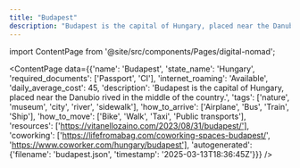 ```yaml
---
title: "Budapest"
description: "Budapest is the capital of Hungary, placed near the Danubio rived in the middle of the country."
---
```

import ContentPage from '@site/src/components/Pages/digital-nomad';

<ContentPage
    data={{'name': 'Budapest', 'state_name': 'Hungary', 'required_documents': ['Passport', 'CI'], 'internet_roaming': 'Available', 'daily_average_cost': 45, 'description': 'Budapest is the capital of Hungary, placed near the Danubio rived in the middle of the country.', 'tags': ['nature', 'museum', 'city', 'river', 'sidewalk'], 'how_to_arrive': ['Airplane', 'Bus', 'Train', 'Ship'], 'how_to_move': ['Bike', 'Walk', 'Taxi', 'Public transports'], 'resources': ['https://vitanellozaino.com/2023/08/31/budapest/'], 'coworking': ['https://lifefromabag.com/coworking-spaces-budapest/', 'https://www.coworker.com/hungary/budapest'], 'autogenerated': {'filename': 'budapest.json', 'timestamp': '2025-03-13T18:36:45Z'}}}
/>
